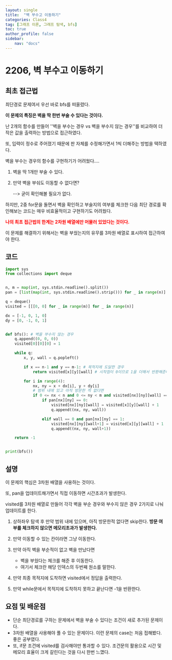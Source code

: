 ```yaml
---
layout: single
title:  "벽 부수고 이동하기"
categories: Class4
tag: [그래프 이론, 그래프 탐색, bfs]
toc: true
author_profile: false
sidebar: 
    nav: "docs"
---
```


# 2206, 벽 부수고 이동하기

## 최초 접근법

최단경로 문제여서 우선 바로 bfs를 떠올렸다.

**이 문제의 특징은 벽을 딱 한번 부술 수 있다는 것이다.** 

난 2개의 함수를 만들어 ''벽을 부수는 경우 vs 벽을 부수지 않는 경우''를 비교하여 더 작은  값을 출력하는 방법으로 접근하였다. 

또, 입력이 정수로 주어졌기 때문에 판 자체를 수정해가면서 1씩 더해주는 방법을 택하였다. 

벽을 부수는 경우의 함수를 구현하기가 어려웠다....

1. 벽을 딱 1개만 부술 수 있다. 

2. 만약 벽을 부숴도 이동할 수 없다면? 

   --> 굳이 확인해볼 필요가 없다. 

하지만, 2중 for문을 돌면서 벽을 확인하고 부술지의 여부를 체크한 다음 최단 경로를 확인해보는 코드는 매우 비효율적이고 구현하기도 어려웠다. 

<span style="color:red">

**나의 최초 접근법의 한계는 2차원 배열에만 머물러 있었다는 것이다.** 

</span>

이 문제를 해결하기 위해서는 벽을 부쉈는지의 유무를 3차원 배열로 표시하여 접근하여야 한다. 

## 코드

```python
import sys
from collections import deque


n, m = map(int, sys.stdin.readline().split())
pan = [list(map(int, sys.stdin.readline().strip())) for _ in range(n)]

q = deque()
visited = [[[0, 0] for _ in range(m)] for _ in range(n)]

dx = [-1, 0, 1, 0]
dy = [0, -1, 0, 1]


def bfs(): # 벽을 부수지 않는 경우
    q.append((0, 0, 0))
    visited[0][0][0] = 1

    while q:
        x, y, wall = q.popleft()

        if x == n-1 and y == m-1: # 목적지에 도달한 경우
            return visited[x][y][wall] # 시작점이 0이므로 1을 더해서 반환해준다.

        for i in range(4):
            nx, ny = x + dx[i], y + dy[i]
            # 범위 내에 있고 아직 방문한 적 없다면
            if 0 <= nx < n and 0 <= ny < m and visited[nx][ny][wall] == 0:
                if pan[nx][ny] == 0:
                    visited[nx][ny][wall] = visited[x][y][wall] + 1
                    q.append((nx, ny, wall))

                elif wall == 0 and pan[nx][ny] == 1:
                    visited[nx][ny][wall+1] = visited[x][y][wall] + 1
                    q.append((nx, ny, wall+1))

    return -1


print(bfs())
```



## 설명

이 문제의 핵심은 3차원 배열을 사용하는 것이다. 

또, pan을 업데이트해가면서 직접 이동하면 시간초과가 발생한다. 

visited를 3차원 배열로 만들어 각각 벽을 부순 경우와 부수지 않은 경우 2가지로 나눠 업데이트를 한다. 

1. 상하좌우 탐색 후 만약 범위 내에 있으며, 아직 방문한적 없다면 skip한다. **방문 여부를 체크하지 않으면 메모리초과가 발생한다.** 
2. 만약 이동할 수 있는 칸이라면 그냥 이동한다. 
3. 만약 아직 벽을 부순적이 없고 벽을 만났다면 
   - 벽을 부쉈다는 체크를 해준 후 이동한다. 
   - 여기서 체크란 해당 인덱스의 두번째 원소를 말한다.

4. 만약 최종 목적지에 도착하면 visited에서 정답을 출력한다. 

5. 만약 while문에서 목적지에 도착하지 못하고 끝난다면 -1을 반환한다. 



## 요점 및 배운점

- 단순 최단경로를 구하는 문제에서 벽을 부술 수 있다는 조건이 새로 추가된 문제이다. 
- 3차원 배열을 사용해야 풀 수 있는 문제이다. 이런 문제의 case는 처음 접해봤다. 좋은 공부였다. 
- 또, if문 조건에 visited를 검사해야만 통과할 수 있다. 조건문의 활용으로 시간 및 메모리 효율이 크게 갈린다는 것을 다시 한번 느꼈다. 
